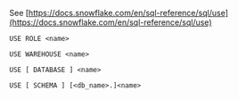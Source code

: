 See [https://docs.snowflake.com/en/sql-reference/sql/use](https://docs.snowflake.com/en/sql-reference/sql/use)
```
USE ROLE <name>

USE WAREHOUSE <name>

USE [ DATABASE ] <name>

USE [ SCHEMA ] [<db_name>.]<name>
```
